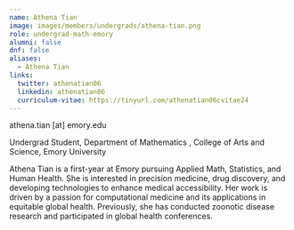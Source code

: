 ```yaml
---
name: Athena Tian
image: images/members/undergrads/athena-tian.png
role: undergrad-math-emory
alumni: false
dnf: false
aliases:
  - Athena Tian
links:
  twitter: athenatian06
  linkedin: athenatian06
  curriculum-vitae: https://tinyurl.com/athenatian06cvitae24 
---
```


athena.tian [at] emory.edu

Undergrad Student, Department of Mathematics , College of Arts and Science, Emory University

Athena Tian is a first-year at Emory pursuing Applied Math, Statistics, and Human Health. She is interested in precision medicine, drug discovery, and developing technologies to enhance medical accessibility. Her work is driven by a passion for computational medicine and its applications in equitable global health. Previously, she has conducted zoonotic disease research and participated in global health conferences. 